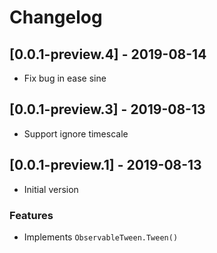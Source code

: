 # Changelog

## [0.0.1-preview.4] - 2019-08-14

* Fix bug in ease sine

## [0.0.1-preview.3] - 2019-08-13

* Support ignore timescale

## [0.0.1-preview.1] - 2019-08-13

* Initial version

### Features

* Implements `ObservableTween.Tween()`
